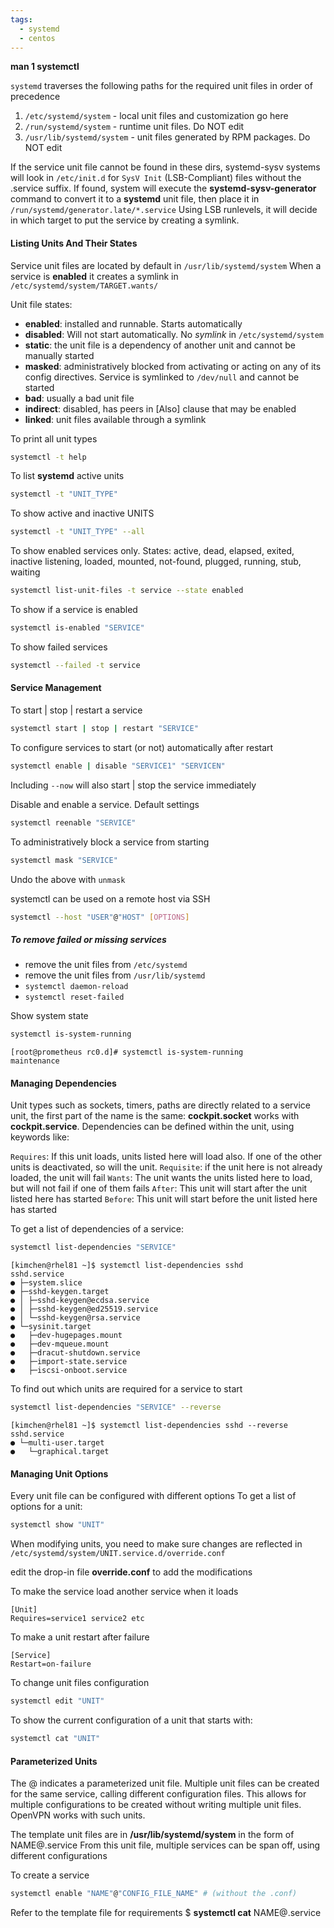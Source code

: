 ```yaml
---
tags:
  - systemd
  - centos
---
```


**man 1 systemctl**

`systemd` traverses the following paths for the required unit files in order of precedence

1. `/etc/systemd/system` - local unit files and customization go here
2. `/run/systemd/system` - runtime unit files. Do NOT edit
3. `/usr/lib/systemd/system` - unit files generated by RPM packages. Do NOT edit

If the service unit file cannot be found in these dirs, systemd-sysv systems will look in `/etc/init.d` for `SysV Init` (LSB-Compliant) files without the .service suffix. If found, system will execute the **systemd-sysv-generator** command to convert it to a **systemd** unit file, then place it in  `/run/systemd/generator.late/*.service` Using LSB runlevels, it will decide in which target to put the service by creating a symlink.
#### Listing Units And Their States

Service unit files are located by default in `/usr/lib/systemd/system`
When a service is **enabled** it creates a symlink in `/etc/systemd/system/TARGET.wants/`

Unit file states:
* **enabled**: installed and runnable. Starts automatically
* **disabled**: Will not start automatically. No *symlink* in `/etc/systemd/system`
* **static**: the unit file is a dependency of another unit and cannot be manually started
* **masked**: administratively blocked from activating or acting on any of its config directives. Service is symlinked to `/dev/null` and cannot be started
* **bad**: usually a bad unit file
* **indirect**: disabled, has peers in \[Also] clause that may be enabled
* **linked**: unit files available through a symlink

To print all unit types

``` bash
systemctl -t help
```

To list **systemd** active units

``` bash
systemctl -t "UNIT_TYPE"
```

To show active and inactive UNITS

``` bash
systemctl -t "UNIT_TYPE" --all
```

To show enabled services only. States: active, dead, elapsed, exited, inactive   listening, loaded, mounted, not-found, plugged, running, stub, waiting

``` bash
systemctl list-unit-files -t service --state enabled
```

To show if a service is enabled

``` bash
systemctl is-enabled "SERVICE"
```

To show failed services

``` bash
systemctl --failed -t service
```

#### Service Management

To start | stop | restart a service

``` bash
systemctl start | stop | restart "SERVICE"
```

To configure services to start (or not) automatically after restart

``` bash
systemctl enable | disable "SERVICE1" "SERVICEN"
```

Including `--now` will also start | stop the service immediately

Disable and enable a service. Default settings

``` bash
systemctl reenable "SERVICE"
```

To administratively block a service from starting

``` bash
systemctl mask "SERVICE"
```

Undo the above with `unmask`

systemctl can be used on a remote host via SSH

``` bash
systemctl --host "USER"@"HOST" [OPTIONS]
```

##### To remove failed or missing services

* remove the unit files from `/etc/systemd`
* remove the unit files from `/usr/lib/systemd`
* `systemctl daemon-reload`
* `systemctl reset-failed`

Show system state

``` bash
systemctl is-system-running
```

```
[root@prometheus rc0.d]# systemctl is-system-running
maintenance
```
#### Managing Dependencies

Unit types such as sockets, timers, paths are directly related to a service unit,  the first part of the name is the same: **cockpit.socket** works with **cockpit.service**. Dependencies can be defined within the unit, using keywords like:

`Requires`: If this unit loads, units listed here will load also. If one of the other units is deactivated, so will the unit.
`Requisite`: if the unit here is not already loaded, the unit will fail
`Wants`: The unit wants the units listed here to load, but will not fail if one of them fails
`After`: This unit will start after the unit listed here has started 
`Before`: This unit will start before the unit listed here has started

To get a list of dependencies of a service:

``` bash
systemctl list-dependencies "SERVICE"
```

```
[kimchen@rhel81 ~]$ systemctl list-dependencies sshd
sshd.service
● ├─system.slice
● ├─sshd-keygen.target
● │ ├─sshd-keygen@ecdsa.service
● │ ├─sshd-keygen@ed25519.service
● │ └─sshd-keygen@rsa.service
● └─sysinit.target
●   ├─dev-hugepages.mount
●   ├─dev-mqueue.mount
●   ├─dracut-shutdown.service
●   ├─import-state.service
●   ├─iscsi-onboot.service
```

To find out which units are required for a service to start

``` bash
systemctl list-dependencies "SERVICE" --reverse
```

```
[kimchen@rhel81 ~]$ systemctl list-dependencies sshd --reverse
sshd.service
● └─multi-user.target
●   └─graphical.target
```

#### Managing Unit Options

Every unit file can be configured with different options
To get a list of options for a unit:

``` bash
systemctl show "UNIT"
```

When modifying units, you need to make sure changes are reflected in `/etc/systemd/system/UNIT.service.d/override.conf`

edit the drop-in file **override.conf** to add the modifications

To make the service load another service when it loads

```
[Unit]
Requires=service1 service2 etc
```

To make a unit restart after failure

```
[Service]
Restart=on-failure
```

To change unit files configuration

``` bash
systemctl edit "UNIT"
```

To show the current configuration of a unit that starts with:

``` bash
systemctl cat "UNIT"
```

#### Parameterized Units

The @ indicates a parameterized unit file. Multiple unit files can be created for the same service, calling different configuration files. This allows for multiple configurations to be created without writing multiple unit files. OpenVPN works with such units.

The template unit files are in **/usr/lib/systemd/system** in the form of NAME@.service
From this unit file, multiple services can be span off, using different configurations

To create a service

``` bash
systemctl enable "NAME"@"CONFIG_FILE_NAME" # (without the .conf) 
```

Refer to the template file for requirements
$ **systemctl cat** NAME@.service

